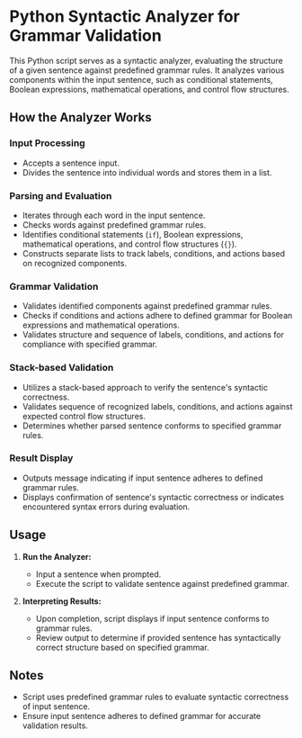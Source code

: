 # Python Syntactic Analyzer for Grammar Validation

This Python script serves as a syntactic analyzer, evaluating the structure of a given sentence against predefined grammar rules. It analyzes various components within the input sentence, such as conditional statements, Boolean expressions, mathematical operations, and control flow structures.

## How the Analyzer Works

### Input Processing

- Accepts a sentence input.
- Divides the sentence into individual words and stores them in a list.

### Parsing and Evaluation

- Iterates through each word in the input sentence.
- Checks words against predefined grammar rules.
- Identifies conditional statements (`if`), Boolean expressions, mathematical operations, and control flow structures (`{}`).
- Constructs separate lists to track labels, conditions, and actions based on recognized components.

### Grammar Validation

- Validates identified components against predefined grammar rules.
- Checks if conditions and actions adhere to defined grammar for Boolean expressions and mathematical operations.
- Validates structure and sequence of labels, conditions, and actions for compliance with specified grammar.

### Stack-based Validation

- Utilizes a stack-based approach to verify the sentence's syntactic correctness.
- Validates sequence of recognized labels, conditions, and actions against expected control flow structures.
- Determines whether parsed sentence conforms to specified grammar rules.

### Result Display

- Outputs message indicating if input sentence adheres to defined grammar rules.
- Displays confirmation of sentence's syntactic correctness or indicates encountered syntax errors during evaluation.

## Usage

1. **Run the Analyzer:**
   - Input a sentence when prompted.
   - Execute the script to validate sentence against predefined grammar.

2. **Interpreting Results:**
   - Upon completion, script displays if input sentence conforms to grammar rules.
   - Review output to determine if provided sentence has syntactically correct structure based on specified grammar.

## Notes

- Script uses predefined grammar rules to evaluate syntactic correctness of input sentence.
- Ensure input sentence adheres to defined grammar for accurate validation results.
